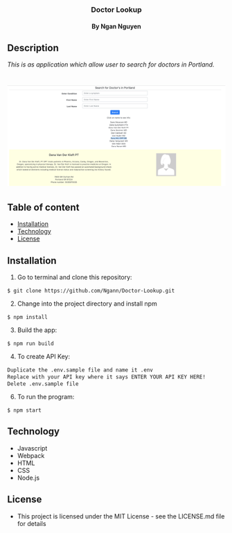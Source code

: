 <h3 align="center"> Doctor Lookup </h3>
<h4 align="center"> By Ngan Nguyen </h4>

## Description

_This is as application which allow user to search for doctors in Portland._


# ![demo](src/demo.png)

## Table of content

- [Installation](#installation)
- [Technology](#technology)
- [License](#license)

## Installation

1. Go to terminal and clone this repository:
```
$ git clone https://github.com/Ngann/Doctor-Lookup.git
```
2. Change into the project directory and install npm
```
$ npm install
```
3. Build the app:
```
$ npm run build
```
4. To create API Key:
```
Duplicate the .env.sample file and name it .env
Replace with your API key where it says ENTER YOUR API KEY HERE!
Delete .env.sample file
```
6.  To run the program:
```
$ npm start
```

## Technology
* Javascript
* Webpack
* HTML
* CSS
* Node.js

## License
* This project is licensed under the MIT License - see the LICENSE.md file for details
